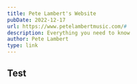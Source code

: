 ```yaml
---
title: Pete Lambert's Website
pubDate: 2022-12-17
url: https://www.petelambertmusic.com/#
description: Everything you need to know
author: Pete Lambert
type: link
---
```


## Test